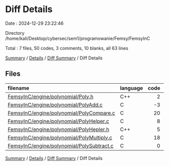 # Diff Details

Date : 2024-12-29 23:22:46

Directory /home/kali/Desktop/cybersec/sem1/programowanie/Femsy/FemsyInC

Total : 7 files,  50 codes, 3 comments, 10 blanks, all 63 lines

[Summary](results.md) / [Details](details.md) / [Diff Summary](diff.md) / Diff Details

## Files
| filename | language | code | comment | blank | total |
| :--- | :--- | ---: | ---: | ---: | ---: |
| [FemsyInC/engine/polynomial/Poly.h](/FemsyInC/engine/polynomial/Poly.h) | C++ | 2 | 0 | 0 | 2 |
| [FemsyInC/engine/polynomial/PolyAdd.c](/FemsyInC/engine/polynomial/PolyAdd.c) | C | -3 | 0 | 0 | -3 |
| [FemsyInC/engine/polynomial/PolyCompare.c](/FemsyInC/engine/polynomial/PolyCompare.c) | C | 20 | 3 | 3 | 26 |
| [FemsyInC/engine/polynomial/PolyHelper.c](/FemsyInC/engine/polynomial/PolyHelper.c) | C | 8 | 0 | 1 | 9 |
| [FemsyInC/engine/polynomial/PolyHepler.h](/FemsyInC/engine/polynomial/PolyHepler.h) | C++ | 5 | 0 | 1 | 6 |
| [FemsyInC/engine/polynomial/PolyMultiply.c](/FemsyInC/engine/polynomial/PolyMultiply.c) | C | 18 | 0 | 4 | 22 |
| [FemsyInC/engine/polynomial/PolySubtract.c](/FemsyInC/engine/polynomial/PolySubtract.c) | C | 0 | 0 | 1 | 1 |

[Summary](results.md) / [Details](details.md) / [Diff Summary](diff.md) / Diff Details